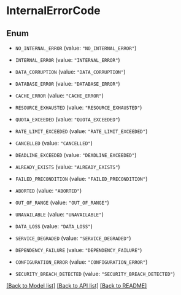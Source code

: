 # InternalErrorCode

## Enum


* `NO_INTERNAL_ERROR` (value: `"NO_INTERNAL_ERROR"`)

* `INTERNAL_ERROR` (value: `"INTERNAL_ERROR"`)

* `DATA_CORRUPTION` (value: `"DATA_CORRUPTION"`)

* `DATABASE_ERROR` (value: `"DATABASE_ERROR"`)

* `CACHE_ERROR` (value: `"CACHE_ERROR"`)

* `RESOURCE_EXHAUSTED` (value: `"RESOURCE_EXHAUSTED"`)

* `QUOTA_EXCEEDED` (value: `"QUOTA_EXCEEDED"`)

* `RATE_LIMIT_EXCEEDED` (value: `"RATE_LIMIT_EXCEEDED"`)

* `CANCELLED` (value: `"CANCELLED"`)

* `DEADLINE_EXCEEDED` (value: `"DEADLINE_EXCEEDED"`)

* `ALREADY_EXISTS` (value: `"ALREADY_EXISTS"`)

* `FAILED_PRECONDITION` (value: `"FAILED_PRECONDITION"`)

* `ABORTED` (value: `"ABORTED"`)

* `OUT_OF_RANGE` (value: `"OUT_OF_RANGE"`)

* `UNAVAILABLE` (value: `"UNAVAILABLE"`)

* `DATA_LOSS` (value: `"DATA_LOSS"`)

* `SERVICE_DEGRADED` (value: `"SERVICE_DEGRADED"`)

* `DEPENDENCY_FAILURE` (value: `"DEPENDENCY_FAILURE"`)

* `CONFIGURATION_ERROR` (value: `"CONFIGURATION_ERROR"`)

* `SECURITY_BREACH_DETECTED` (value: `"SECURITY_BREACH_DETECTED"`)


[[Back to Model list]](../README.md#documentation-for-models) [[Back to API list]](../README.md#documentation-for-api-endpoints) [[Back to README]](../README.md)


